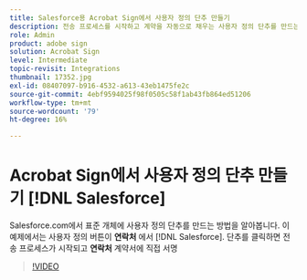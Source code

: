 ```yaml
---
title: Salesforce용 Acrobat Sign에서 사용자 정의 단추 만들기
description: 전송 프로세스를 시작하고 계약을 자동으로 채우는 사용자 정의 단추를 만드는 방법을 알아봅니다.
role: Admin
product: adobe sign
solution: Acrobat Sign
level: Intermediate
topic-revisit: Integrations
thumbnail: 17352.jpg
exl-id: 08407097-b916-4532-a613-43eb1475fe2c
source-git-commit: 4ebf9594025f98f0505c58f1ab43fb864ed51206
workflow-type: tm+mt
source-wordcount: '79'
ht-degree: 16%

---
```


# Acrobat Sign에서 사용자 정의 단추 만들기 [!DNL Salesforce]

Salesforce.com에서 표준 개체에 사용자 정의 단추를 만드는 방법을 알아봅니다. 이 예제에서는 사용자 정의 버튼이 **연락처** 에서 [!DNL Salesforce]. 단추를 클릭하면 전송 프로세스가 시작되고 **연락처** 계약서에 직접 서명

>[!VIDEO](https://video.tv.adobe.com/v/17352?quality=12&learn=on&hidetitle=true)
